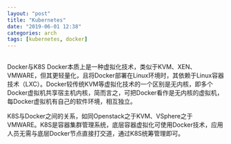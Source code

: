 ```yaml
---
layout: "post"
title: "Kubernetes"
date: "2019-06-01 12:38"
categories: arch
tags: [kubernetes, docker]
---
```



## 

Docker与K8S
​ Docker本质上是一种虚拟化技术，类似于KVM、XEN、VMWARE，但其更轻量化，且将Docker部署在Linux环境时，其依赖于Linux容器技术（LXC）。Docker较传统KVM等虚拟化技术的一个区别是无内核，即多个Docker虚拟机共享宿主机内核，简而言之，可把Docker看作是无内核的虚拟机，每Docker虚拟机有自己的软件环境，相互独立。

​ K8S与Docker之间的关系，如同Openstack之于KVM、VSphere之于VMWARE。K8S是容器集群管理系统，底层容器虚拟化可使用Docker技术，应用人员无需与底层Docker节点直接打交道，通过K8S统筹管理即可。




